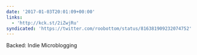 ```yaml
---
date: '2017-01-03T20:01:09+00:00'
links:
  - 'http://kck.st/2iZwjRu'
syndicated: 'https://twitter.com/roobottom/status/816381909232074752'
---
```

Backed: Indie Microblogging 
